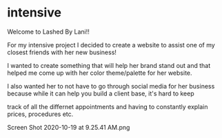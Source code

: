 # intensive

Welcome to Lashed By Lani!!

For my intensive project I decided to create a website to assist one of my closest friends with her new business! 

I wanted to create something that will help her brand stand out and that helped me come up with her color theme/palette for her website. 

I also wanted her to not have to go through social media for her business because while it can help you build a client base, it's hard to keep 

track of all the differnet appointments and having to constantly explain prices, procedures etc.

Screen Shot 2020-10-19 at 9.25.41 AM.png

